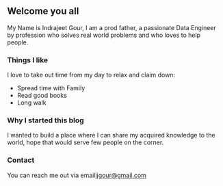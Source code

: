 ## Welcome you all

My Name is Indrajeet Gour, I am a prod father, a passionate Data Engineer by profession who solves real world problems and who loves to help people.

### Things I like
I love to take out time from my day to relax and claim down:
- Spread time with Family
- Read good books
- Long walk

### Why I started this blog

I wanted to build a place where I can share my acquired knowledge to the world, hope that would serve few people on the corner.

### Contact

You can reach me out via email<ijgour@gmail.com>
